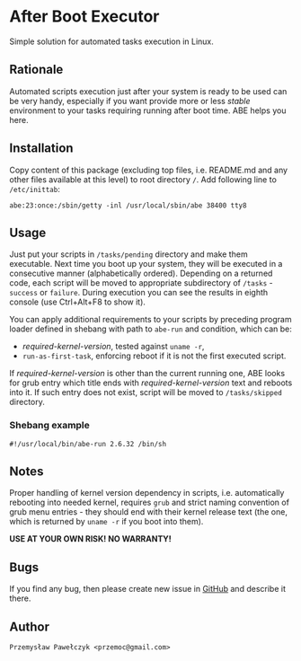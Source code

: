 After Boot Executor
===================
 
Simple solution for automated tasks execution in Linux.


Rationale
---------

Automated scripts execution just after your system is ready to be used can be
very handy, especially if you want provide more or less _stable_ environment
to your tasks requiring running after boot time. ABE helps you here.


Installation
------------

Copy content of this package (excluding top files, i.e. README.md and any other
files available at this level) to root directory `/`. Add following line to
`/etc/inittab`:

    abe:23:once:/sbin/getty -inl /usr/local/sbin/abe 38400 tty8


Usage
-----

Just put your scripts in `/tasks/pending` directory and make them executable.
Next time you boot up your system, they will be executed in a consecutive
manner (alphabetically ordered). Depending on a returned code, each script will
be moved to appropriate subdirectory of `/tasks` - `success` or `failure`.
During execution you can see the results in eighth console (use Ctrl+Alt+F8 to
show it).

You can apply additional requirements to your scripts by preceding program
loader defined in shebang with path to `abe-run` and condition, which can be:

* _required-kernel-version_, tested against `uname -r`,
* `run-as-first-task`, enforcing reboot if it is not the first executed script.

If _required-kernel-version_ is other than the current running one, ABE looks
for grub entry which title ends with _required-kernel-version_ text and reboots
into it. If such entry does not exist, script will be moved to `/tasks/skipped`
directory.

### Shebang example ###

    #!/usr/local/bin/abe-run 2.6.32 /bin/sh


Notes
-----

Proper handling of kernel version dependency in scripts, i.e. automatically
rebooting into needed kernel, requires `grub` and strict naming convention
of grub menu entries - they should end with their kernel release text (the one,
which is returned by `uname -r` if you boot into them).

**USE AT YOUR OWN RISK! NO WARRANTY!**


Bugs
----

If you find any bug, then please create new issue in [GitHub][1] and describe
it there.

  [1]: http://github.com/przemoc/abe/issues


Author
------

    Przemysław Pawełczyk <przemoc@gmail.com>
